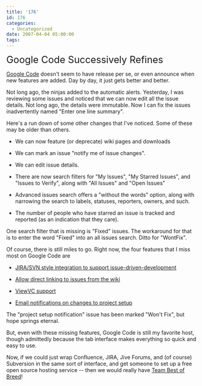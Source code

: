 ```yaml
---
title: '176'
id: 176
categories:
  - Uncategorized
date: 2007-04-04 05:00:00
tags:
---
```


<span style="font-size:180%;">Google Code Successively Refines</span>

[Google Code](http://code.google.com/hosting/%22) doesn't seem to have release per se, or even announce when new features are added. Day by day, it just gets better and better.

Not long ago, the ninjas added [](http://jroller.com/page/TedHusted?entry=diff%5DSubversion) to the automatic alerts. Yesterday, I was reviewing some issues and noticed that we can now edit all the issue details. Not long ago, the details were immutable. Now I can fix the issues inadvertently named "Enter one line summary".

Here's a run down of some other changes that I've noticed. Some of these may be older than others.

*   We can now feature (or deprecate) wiki pages and downloads

*   We can mark an issue "notify me of issue changes".

*   We can edit issue details.

*   There are now search filters for "My Issues", "My Starred Issues", and "Issues to Verify", along with "All Issues" and "Open Issues"

*   Advanced issues search offers a "without the words" option, along with narrowing the search to labels, statuses, reporters, owners, and such.

*   The number of people who have starred an issue is tracked and reported (as an indication that they care).

One search filter that is missing is "Fixed" issues. The workaround for that is to enter the word "Fixed" into an all issues search. Ditto for "WontFix". 

Of course, there is still miles to go. Right now, the four features that I miss most on Google Code are

*   [JIRA/SVN style integration to support issue-driven-development](http://code.google.com/p/support/issues/detail?id=94)

*   [Allow direct linking to issues from the wiki](http://code.google.com/p/support/issues/detail?id=57)

*   [ViewVC support](http://code.google.com/p/support/issues/detail?id=71)

*   [Email notifications on changes to project setup](http://code.google.com/p/support/issues/detail?id=96)

The "project setup notification" issue has been marked "Won't Fix", but hope springs eternal.

But, even with these missing features, Google Code is still my favorite host, though admittedly because the tab interface makes everything so quick and easy to use.

Now, if we could just wrap Confluence, JIRA, Jive Forums, and (of course) Subversion in the same sort of interface, and get someone to set up a free open source hosting service -- then we would really have [Team Best of Breed](http://jroller.com/page/TedHusted?entry=prim)!